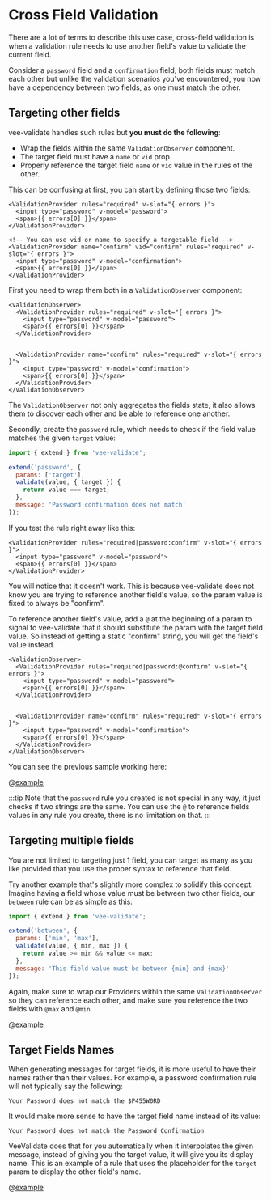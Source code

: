# Cross Field Validation

There are a lot of terms to describe this use case, cross-field validation is when a validation rule needs to use another field's value to validate the current field.

Consider a `password` field and a `confirmation` field, both fields must match each other but unlike the validation scenarios you've encountered, you now have a dependency between two fields, as one must match the other.

## Targeting other fields

vee-validate handles such rules but **you must do the following**:

- Wrap the fields within the same `ValidationObserver` component.
- The target field must have a `name` or `vid` prop.
- Properly reference the target field `name` or `vid` value in the rules of the other.

This can be confusing at first, you can start by defining those two fields:

```vue
<ValidationProvider rules="required" v-slot="{ errors }">
  <input type="password" v-model="password">
  <span>{{ errors[0] }}</span>
</ValidationProvider>

<!-- You can use vid or name to specify a targetable field -->
<ValidationProvider name="confirm" vid="confirm" rules="required" v-slot="{ errors }">
  <input type="password" v-model="confirmation">
  <span>{{ errors[0] }}</span>
</ValidationProvider>
```

First you need to wrap them both in a `ValidationObserver` component:

```vue{1,12}
<ValidationObserver>
  <ValidationProvider rules="required" v-slot="{ errors }">
    <input type="password" v-model="password">
    <span>{{ errors[0] }}</span>
  </ValidationProvider>


  <ValidationProvider name="confirm" rules="required" v-slot="{ errors }">
    <input type="password" v-model="confirmation">
    <span>{{ errors[0] }}</span>
  </ValidationProvider>
</ValidationObserver>
```

The `ValidationObserver` not only aggregates the fields state, it also allows them to discover each other and be able to reference one another.

Secondly, create the `password` rule, which needs to check if the field value matches the given `target` value:

```js
import { extend } from 'vee-validate';

extend('password', {
  params: ['target'],
  validate(value, { target }) {
    return value === target;
  },
  message: 'Password confirmation does not match'
});
```

If you test the rule right away like this:

```vue
<ValidationProvider rules="required|password:confirm" v-slot="{ errors }">
  <input type="password" v-model="password">
  <span>{{ errors[0] }}</span>
</ValidationProvider>
```

You will notice that it doesn't work. This is because vee-validate does not know you are trying to reference another field's value, so the param value is fixed to always be "confirm".

To reference another field's value, add a `@` at the beginning of a param to signal to vee-validate that it should substitute the param with the target field value. So instead of getting a static "confirm" string, you will get the field's value instead.

```vue{2}
<ValidationObserver>
  <ValidationProvider rules="required|password:@confirm" v-slot="{ errors }">
    <input type="password" v-model="password">
    <span>{{ errors[0] }}</span>
  </ValidationProvider>


  <ValidationProvider name="confirm" rules="required" v-slot="{ errors }">
    <input type="password" v-model="confirmation">
    <span>{{ errors[0] }}</span>
  </ValidationProvider>
</ValidationObserver>
```

You can see the previous sample working here:

@[example](cross-field-password)

:::tip
Note that the `password` rule you created is not special in any way, it just checks if two strings are the same. You can use the `@` to reference fields values in any rule you create, there is no limitation on that.
:::

## Targeting multiple fields

You are not limited to targeting just 1 field, you can target as many as you like provided that you use the proper syntax to reference that field.

Try another example that's slightly more complex to solidify this concept. Imagine having a field whose value must be between two other fields, our `between` rule can be as simple as this:

```js
import { extend } from 'vee-validate';

extend('between', {
  params: ['min', 'max'],
  validate(value, { min, max }) {
    return value >= min && value <= max;
  },
  message: 'This field value must be between {min} and {max}'
});
```

Again, make sure to wrap our Providers within the same `ValidationObserver` so they can reference each other, and make sure you reference the two fields with `@max` and `@min`.

@[example](cross-field-between)

## Target Fields Names

When generating messages for target fields, it is more useful to have their names rather than their values. For example, a password confirmation rule will not typically say the following:

```
Your Password does not match the $P455W0RD
```

It would make more sense to have the target field name instead of its value:

```
Your Password does not match the Password Confirmation
```

VeeValidate does that for you automatically when it interpolates the given message, instead of giving you the target value, it will give you its display name. This is an example of a rule that uses the placeholder for the `target` param to display the other field's name.

@[example](cross-field-names)
